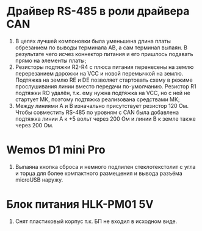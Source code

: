 # Драйвер RS-485 в роли драйвера CAN
1. В целях лучшей компоновки была уменьшена длина платы обрезанием по выводы терминала AB, а сам терминал выпаян. В результате чего исчез коннектор питания и его пришлось подавать прямо на элементы платы;
2. Резисторы подтяжки R2-R4 с плюса питания перенесены на землю перерезанием дорожки на VCC и новой перемычкой на землю. Подтяжка на землю RE и DE позволяет стартовать схему в режиме прослушивания линии вместо передачи по-умолчанию. Резистор R1 подтяжки RO удалён, т.к. ему нужна подтяжка на VCC, но с ней не стартует МК, поэтому подтяжка реализована средствами МК;
3. Между линиями A и B изначально присутствует резистор 120 Ом. Чтобы совместить RS-485 по уровням с CAN была добавлена подтяжка линии A к +5 вольт через 200 Ом и линии B к земле также через 200 Ом.

# Wemos D1 mini Pro
1. Выпаяна кнопка сброса и немного подпилен стеклотекстолит с угла и торца для более компактного размещения и вывода разъёма microUSB наружу.

# Блок питания HLK-PM01 5V
1. Снят пластиковый корпус т.к. БП не входил в исходном виде.
